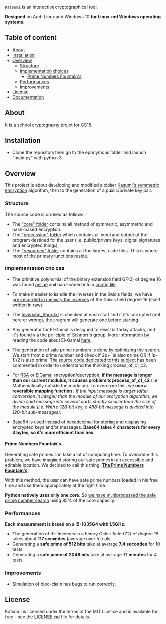 

`Katsumi` is an interactive cryptographical tool.

**Designed** on Arch Linux and Windows 10 **for Linux and Windows operating systems**.

## Table of content

- [About](#About)
- [Installation](#Installation)
- [Overview](#Performance)
    - [Structure](#Structure)
    - [Implementation choices](#Implementation_choices)
        - [Prime Numbers Fountain's](#Prime_Numbers_Fountain's)
    - [Performances](#Performances)
    - [Improvements](#Improvements)
- [License](#License)
- [Documentation](#Documentation)
## About
It is a school cryptography projet for GS15.

## Installation
* Clone the repository then go to the eponymous folder and launch "main.py" with python 3.


## Overview
This project is about developing and modified a cipher [Kasumi's symmetric encryption](https://en.wikipedia.org/wiki/KASUMI) algorithm, then to the generation of a public/private key pair.
### Structure
The source code is ordered as follows:
* The ["core" folder](cipher/) contains all method of symmetric, asymmetric and hash-based encryption.
* The ["processing" folder](processing/) which contains all input and output of the program destined for the user (i.e. public/private keys, digital signatures and encrypted things).
* The ["resources" folder](ressources/) contains all the largest code files. This is where most of the primary functions reside.


### Implementation choices

* The primitive polynomial of the binary extension field GF(2) of degree 16 was found [online](https://www.partow.net/programming/polynomials/index.html) and hard-coded into a [config file](ressources/config.py)

* To make it easier to handle the inverses in the Galois fields, we have [pre-recorded in memory the inverses](ressources/generated/inversion_Sbox.txt) of the Galois field degree 16 (itself written in raw).

* The [Inversion_Sbox.txt](ressources/generated/inversion_Sbox.txt) is checked at each start and if it's corrupted (not here or wrong), the program will generate one before starting.

* Any generator for El-Gamal is designed to resist birthday attacks, and it's found via the principle of [Schnorr's group](https://en.wikipedia.org/wiki/Schnorr_group). More information by reading the code about El-Gamal [here](cipher/asymmetric/elGamal.py).

* The generation of safe prime numbers is done by optimizing the search. We start from p prime number and check if 2p+1 is also prime OR if (p-1)/2 is also prime. [The source code dedicated to this subject](ressources/prng.py) has been commented in order to understand the thinking process_of_c1_c2.

* For [RSA](cipher/asymmetric/RSA.py) or [ElGamal](cipher/asymmetric/elGamal.py) encryption/decryption, **if the message is longer than our current modulus, it causes problem to process_of_c1_c2** (i.e. Mathematically outside the modulus). To overcome this, we **use a reversible mapping function** : *If the input message is larger (after conversion in integer) than the module of our encryption algorithm, we divide said message into several parts strictly smaller than the size of the module (i.e. With a 128-bit key, a 488-bit message is divided into 120-bit sub-messages)*.

* Base64 is used instead of hexadecimal for storing and displaying encrypted keys and/or messages. **Base64 takes 4 characters for every 3 bytes, so it's more efficient than hex.**

#### Prime Numbers Fountain's

Generating safe primes can take a lot of computing time. 
To overcome this problem, we have imagined storing our safe primes in an accessible and editable location.
We decided to call this thing: [**The Prime Numbers Fountain's**](ressources/generated/PrimeNumber's_Fount)

With this method, the user can have safe prime numbers loaded in his free time and use them appropriately at the right time.

**Python natively uses only one core**. So [we have multiprocessed the safe prime number search](ressources/prng.py) using 85% of the core capacity.

### Performances
**Each measurement is based on a i5-1035G4 with 1.5GHz**.

* The generation of the inverses in a binary Galois field (Z2) of degree 16 takes about **117 secondes** (average over 5 trials).
* Generating a **safe prime of 512 bits** take at average **7.4 secondes** for 10 tests.
* Generating a **safe prime of 2048 bits** take at average **71 minutes** for 4 tests.

### Improvements
* Simulation of bloc-chain has bugs to run correctly.

## License
Katsumi is licensed under the terms of the MIT Licence 
and is available for free - see the [LICENSE.md](LICENSE.md) file for details.

